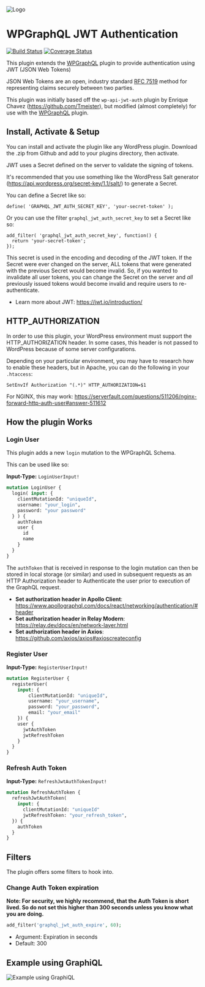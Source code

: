 ![Logo](https://www.wpgraphql.com/wp-content/uploads/2017/06/wpgraphql-logo-e1502819081849.png)

# WPGraphQL JWT Authentication

[![Build Status](https://travis-ci.org/wp-graphql/wp-graphql-jwt-authentication.svg?branch=master)](https://travis-ci.org/wp-graphql/wp-graphql-jwt-authentication)
[![Coverage Status](https://coveralls.io/repos/github/wp-graphql/wp-graphql-jwt-authentication/badge.svg?branch=master)](https://coveralls.io/github/wp-graphql/wp-graphql-jwt-authentication?branch=master)


This plugin extends the <a href="https://github.com/wp-graphql/wp-graphql" target="_blank">WPGraphQL</a> plugin to provide authentication using JWT (JSON Web Tokens)

JSON Web Tokens are an open, industry standard [RFC 7519](https://tools.ietf.org/html/rfc7519) method for representing claims securely between two parties.

This plugin was initially based off the `wp-api-jwt-auth` plugin by Enrique Chavez (https://github.com/Tmeister), but modified (almost completely) for use with the <a href="https://github.com/wp-graphql/wp-graphql" target="_blank">WPGraphQL</a> plugin.

## Install, Activate & Setup

You can install and activate the plugin like any WordPress plugin. Download the .zip from Github and add to your plugins directory, then activate.

JWT uses a Secret defined on the server to validate the signing of tokens.

It's recommended that you use something like the WordPress Salt generator (https://api.wordpress.org/secret-key/1.1/salt/) to generate a Secret.

You can define a Secret like so:
```
define( 'GRAPHQL_JWT_AUTH_SECRET_KEY', 'your-secret-token' );
```

Or you can use the filter `graphql_jwt_auth_secret_key` to set a Secret like so:

```
add_filter( 'graphql_jwt_auth_secret_key', function() {
  return 'your-secret-token';
});
```

This secret is used in the encoding and decoding of the JWT token. If the Secret were ever changed on the server, ALL tokens that were generated with the previous Secret would become invalid. So, if you wanted to invalidate all user tokens, you can change the Secret on the server and _all_ previously issued tokens would become invalid and require users to re-authenticate.

- Learn more about JWT: https://jwt.io/introduction/

## HTTP_AUTHORIZATION

In order to use this plugin, your WordPress environment must support the HTTP_AUTHORIZATION header. In some cases, this header is not passed to WordPress because of some server configurations.

Depending on your particular environment, you may have to research how to enable these headers, but in Apache, you can do the following in your `.htaccess`:

```
SetEnvIf Authorization "(.*)" HTTP_AUTHORIZATION=$1
```

For NGINX, this may work: https://serverfault.com/questions/511206/nginx-forward-http-auth-user#answer-511612

## How the plugin Works

### Login User

This plugin adds a new `login` mutation to the WPGraphQL Schema.

This can be used like so:

**Input-Type:** `LoginUserInput!`

```graphql
mutation LoginUser {
  login( input: {
    clientMutationId: "uniqueId",
    username: "your_login",
    password: "your password"
  } ) {
    authToken
    user {
      id
      name
    }
  }
}
```

The `authToken` that is received in response to the login mutation can then be stored in local storage (or similar) and
used in subsequent requests as an HTTP Authorization header to Authenticate the user prior to execution of the
GraphQL request.

- **Set authorization header in Apollo Client**: https://www.apollographql.com/docs/react/networking/authentication/#header
- **Set authorization header in Relay Modern**: https://relay.dev/docs/en/network-layer.html
- **Set authorization header in Axios**: https://github.com/axios/axios#axioscreateconfig


### Register User

**Input-Type:** `RegisterUserInput!`

```graphql
mutation RegisterUser {
  registerUser(
    input: {
        clientMutationId: "uniqueId",
        username: "your_username",
        password: "your_password",
        email: "your_email"
    }) {
    user {
      jwtAuthToken
      jwtRefreshToken
    }
  }
}
```

### Refresh Auth Token

**Input-Type:** `RefreshJwtAuthTokenInput!`

```graphql
mutation RefreshAuthToken {
  refreshJwtAuthToken(
    input: {
      clientMutationId: "uniqueId"
      jwtRefreshToken: "your_refresh_token",
  }) {
    authToken
  }
}
```

## Filters

The plugin offers some filters to hook into.

### Change Auth Token expiration

**Note: For security, we highly recommend, that the Auth Token is short lived. So do not set this higher than 300 seconds unless you know what you are doing.**

```php
add_filter('graphql_jwt_auth_expire', 60);
```

- Argument: Expiration in seconds
- Default: 300


## Example using GraphiQL
![Example using GraphiQL](https://github.com/wp-graphql/wp-graphql-jwt-authentication/blob/master/img/jwt-auth-example.gif?raw=true)
